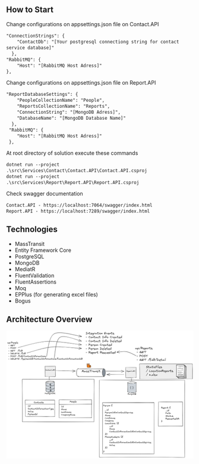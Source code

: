 ## How to Start

Change configurations on appsettings.json file on Contact.API

```
"ConnectionStrings": {
    "ContactDb": "[Your postgresql connectiong string for contact service database]"
  },
"RabbitMQ": {
    "Host": "[RabbitMQ Host Adress]"
},
```

Change configurations on appsettings.json file on Report.API

```
"ReportDatabaseSettings": {
    "PeopleCollectionName": "People",
    "ReportsCollectionName": "Reports",
    "ConnectionString": "[MongoDB Adress]",
    "DatabaseName": "[MongoDB Database Name]"
  },
 "RabbitMQ": {
    "Host": "[RabbitMQ Host Adress]"
 },
```

At root directory of solution execute these  commands

```
dotnet run --project .\src\Services\Contact\Contact.API\Contact.API.csproj
dotnet run --project .\src\Services\Report\Report.API\Report.API.csproj
```

Check swagger documentation

```
Contact.API - https://localhost:7064/swagger/index.html
Report.API - https://localhost:7289/swagger/index.html
```

## Technologies

* MassTransit
* Entity Framework Core
* PostgreSQL
* MongoDB
* MediatR
* FluentValidation
* FluentAssertions
* Moq
* EPPlus (for generating excel files)
* Bogus

## Architecture Overview

![overview](img/overview.png)
